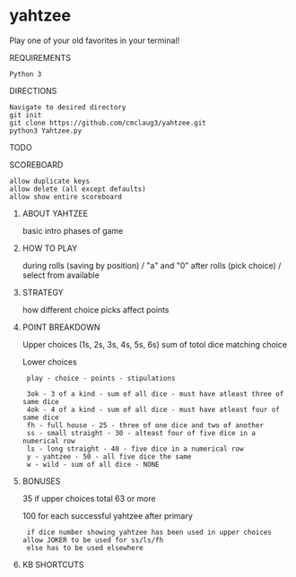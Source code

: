 # yahtzee

Play one of your old favorites in your terminal!

REQUIREMENTS

	Python 3

DIRECTIONS

	Navigate to desired directory
	git init
	git clone https://github.com/cmclaug3/yahtzee.git
	python3 Yahtzee.py



TODO

SCOREBOARD

	allow duplicate keys
	allow delete (all except defaults)
	allow show entire scoreboard


1. ABOUT YAHTZEE

	basic intro
	phases of game


2. HOW TO PLAY

	during rolls (saving by position) / "a" and "0"
	after rolls (pick choice) / select from available


3. STRATEGY

	how different choice picks affect points



4. POINT BREAKDOWN

	Upper choices (1s, 2s, 3s, 4s, 5s, 6s)
		sum of totol dice matching choice

	Lower choices

		play - choice - points - stipulations

		3ok - 3 of a kind - sum of all dice - must have atleast three of same dice
		4ok - 4 of a kind - sum of all dice - must have atleast four of same dice
		fh - full house - 25 - three of one dice and two of another
		ss - small straight - 30 - alteast four of five dice in a numerical row
		ls - long straight - 40 - five dice in a numerical row
		y - yahtzee - 50 - all five dice the same
		w - wild - sum of all dice - NONE



5. BONUSES

	35 if upper choices total 63 or more

	100 for each successful yahtzee after primary

		if dice number showing yahtzee has been used in upper choices allow JOKER to be used for ss/ls/fh
		else has to be used elsewhere



6. KB SHORTCUTS